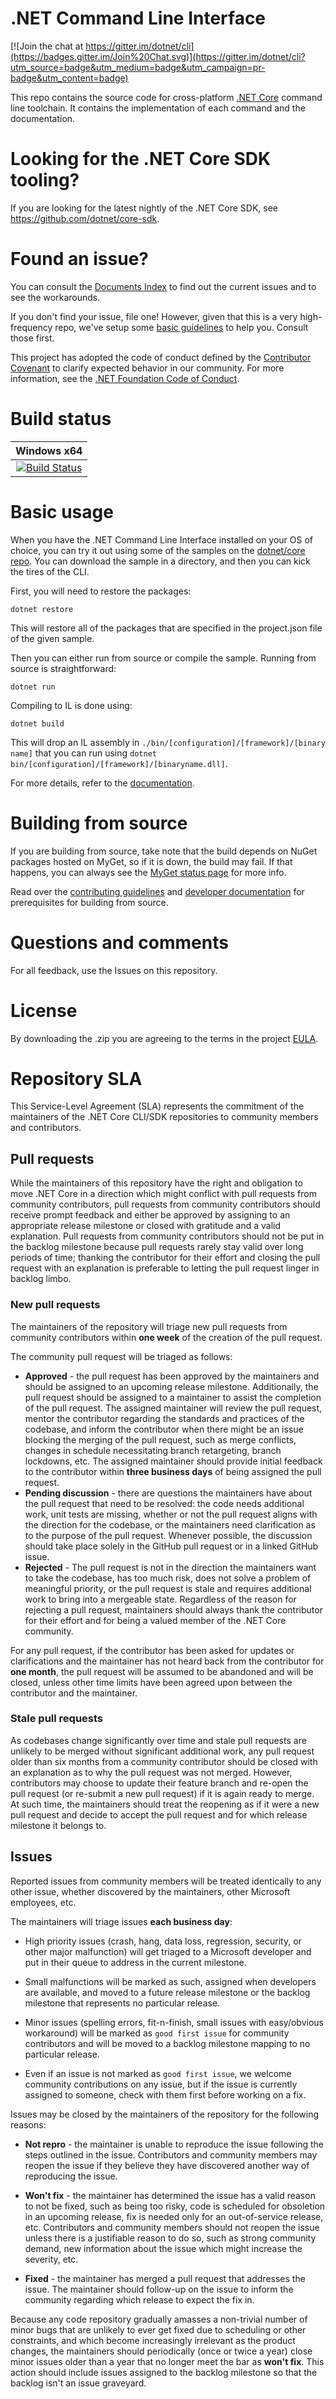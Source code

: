 # .NET Command Line Interface

[![Join the chat at https://gitter.im/dotnet/cli](https://badges.gitter.im/Join%20Chat.svg)](https://gitter.im/dotnet/cli?utm_source=badge&utm_medium=badge&utm_campaign=pr-badge&utm_content=badge)

This repo contains the source code for cross-platform [.NET Core](http://github.com/dotnet/core) command line toolchain. It contains the implementation of each command and the documentation.

# Looking for the .NET Core SDK tooling?

If you are looking for the latest nightly of the .NET Core SDK, see https://github.com/dotnet/core-sdk.

# Found an issue?

You can consult the [Documents Index](Documentation/README.md) to find out the current issues and to see the workarounds.

If you don't find your issue, file one! However, given that this is a very high-frequency repo, we've setup some [basic guidelines](Documentation/project-docs/issue-filing-guide.md) to help you. Consult those first.

This project has adopted the code of conduct defined by the [Contributor Covenant](http://contributor-covenant.org/) to clarify expected behavior in our community. For more information, see the [.NET Foundation Code of Conduct](http://www.dotnetfoundation.org/code-of-conduct).

# Build status

|Windows x64|
|:------:|
|[![Build Status](https://dev.azure.com/dnceng/internal/_apis/build/status/224)](https://dev.azure.com/dnceng/internal/_build?definitionId=224)|

# Basic usage

When you have the .NET Command Line Interface installed on your OS of choice, you can try it out using some of the samples on the [dotnet/core repo](https://github.com/dotnet/core/tree/master/samples). You can download the sample in a directory, and then you can kick the tires of the CLI.


First, you will need to restore the packages:

    dotnet restore

This will restore all of the packages that are specified in the project.json file of the given sample.

Then you can either run from source or compile the sample. Running from source is straightforward:

    dotnet run

Compiling to IL is done using:

    dotnet build

This will drop an IL assembly in `./bin/[configuration]/[framework]/[binary name]`
that you can run using `dotnet bin/[configuration]/[framework]/[binaryname.dll]`.

For more details, refer to the [documentation](https://aka.ms/dotnet-cli-docs).

# Building from source

If you are building from source, take note that the build depends on NuGet packages hosted on MyGet, so if it is down, the build may fail. If that happens, you can always see the [MyGet status page](http://status.myget.org/) for more info.

Read over the [contributing guidelines](CONTRIBUTING.md) and [developer documentation](Documentation) for prerequisites for building from source.

# Questions and comments

For all feedback, use the Issues on this repository.

# License

By downloading the .zip you are agreeing to the terms in the project [EULA](https://aka.ms/dotnet-core-eula).

# Repository SLA

This Service-Level Agreement (SLA) represents the commitment of the maintainers of the .NET Core CLI/SDK repositories to community members and contributors.

## Pull requests

While the maintainers of this repository have the right and obligation to move .NET Core in a direction which might conflict with pull requests from community contributors, pull requests from community contributors should receive prompt feedback and either be approved by assigning to an appropriate release milestone or closed with gratitude and a valid explanation.  Pull requests from community contributors should not be put in the backlog milestone because pull requests rarely stay valid over long periods of time; thanking the contributor for their effort and closing the pull request with an explanation is preferable to letting the pull request linger in backlog limbo.

### New pull requests

The maintainers of the repository will triage new pull requests from community contributors within **one week** of the creation of the pull request.

The community pull request will be triaged as follows:

* **Approved** - the pull request has been approved by the maintainers and should be assigned to an upcoming release milestone.  Additionally, the pull request should be assigned to a maintainer to assist the completion of the pull request.  The assigned maintainer will review the pull request, mentor the contributor regarding the standards and practices of the codebase, and inform the contributor when there might be an issue blocking the merging of the pull request, such as merge conflicts, changes in schedule necessitating branch retargeting, branch lockdowns, etc.  The assigned maintainer should provide initial feedback to the contributor within **three business days** of being assigned the pull request.
* **Pending discussion** - there are questions the maintainers have about the pull request that need to be resolved: the code needs additional work, unit tests are missing, whether or not the pull request aligns with the direction for the codebase, or the maintainers need clarification as to the purpose of the pull request.  Whenever possible, the discussion should take place solely in the GitHub pull request or in a linked GitHub issue.
* **Rejected** - The pull request is not in the direction the maintainers want to take the codebase, has too much risk, does not solve a problem of meaningful priority, or the pull request is stale and requires additional work to bring into a mergeable state.  Regardless of the reason for rejecting a pull request, maintainers should always thank the contributor for their effort and for being a valued member of the .NET Core community.

For any pull request, if the contributor has been asked for updates or clarifications and the maintainer has not heard back from the contributor for **one month**, the pull request will be assumed to be abandoned and will be closed, unless other time limits have been agreed upon between the contributor and the maintainer.

### Stale pull requests

As codebases change significantly over time and stale pull requests are unlikely to be merged without significant additional work, any pull request older than six months from a community contributor should be closed with an explanation as to why the pull request was not merged.   However, contributors may choose to update their feature branch and re-open the pull request (or re-submit a new pull request) if it is again ready to merge.  At such time, the maintainers should treat the reopening as if it were a new pull request and decide to accept the pull request and for which release milestone it belongs to.

## Issues

Reported issues from community members will be treated identically to any other issue, whether discovered by the maintainers, other Microsoft employees, etc.

The maintainers will triage issues **each business day**:

* High priority issues (crash, hang, data loss, regression, security, or other major malfunction) will get triaged to a Microsoft developer and put in their queue to address in the current milestone.

* Small malfunctions will be marked as such, assigned when developers are available, and moved to a future release milestone or the backlog milestone that represents no particular release.

* Minor issues (spelling errors, fit-n-finish, small issues with easy/obvious workaround) will be marked as `good first issue` for community contributors and will be moved to a backlog milestone mapping to no particular release.
  
* Even if an issue is not marked as `good first issue`, we welcome community contributions on any issue, but if the issue is currently assigned to someone, check with them first before working on a fix.

Issues may be closed by the maintainers of the repository for the following reasons:

* **Not repro** - the maintainer is unable to reproduce the issue following the steps outlined in the issue.  Contributors and community members may reopen the issue if they believe they have discovered another way of reproducing the issue.

* **Won't fix** - the maintainer has determined the issue has a valid reason to not be fixed, such as being too risky, code is scheduled for obsoletion in an upcoming release, fix is needed only for an out-of-service release, etc.  Contributors and community members should not reopen the issue unless there is a justifiable reason to do so, such as strong community demand, new information about the issue which might increase the severity, etc.

* **Fixed** - the maintainer has merged a pull request that addresses the issue.  The maintainer should follow-up on the issue to inform the community regarding which release to expect the fix in.

Because any code repository gradually amasses a non-trivial number of minor bugs that are unlikely to ever get fixed due to scheduling or other constraints, and which become increasingly irrelevant as the product changes, the maintainers should periodically (once or twice a year) close minor issues older than a year that no longer meet the bar as **won't fix**.  This action should include issues assigned to the backlog milestone so that the backlog isn't an issue graveyard.
